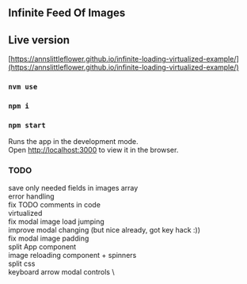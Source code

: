  
## Infinite Feed Of Images

## Live version

[https://annslittleflower.github.io/infinite-loading-virtualized-example/](https://annslittleflower.github.io/infinite-loading-virtualized-example/)

### `nvm use`

### `npm i`

### `npm start`

Runs the app in the development mode.\
Open [http://localhost:3000](http://localhost:3000) to view it in the browser.



### TODO

save only needed fields in images array \
error handling \
fix TODO comments in code \
virtualized \
fix modal image load jumping \
improve modal changing (but nice already, got key hack :)) \
fix modal image padding \
split App component \
image reloading component + spinners \
split css \
keyboard arrow modal controls \

